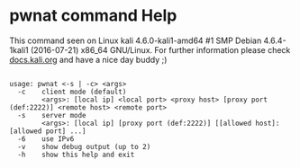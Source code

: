 # pwnat command Help
 
 This command seen on Linux kali 4.6.0-kali1-amd64 #1 SMP Debian 4.6.4-1kali1 (2016-07-21) x86_64 GNU/Linux. For further information please check [docs.kali.org](docs.kali.org) and have a nice day buddy ;) 

~~~

usage: pwnat <-s | -c> <args>
  -c    client mode (default)
        <args>: [local ip] <local port> <proxy host> [proxy port (def:2222)] <remote host> <remote port>
  -s    server mode
        <args>: [local ip] [proxy port (def:2222)] [[allowed host]:[allowed port] ...]
  -6    use IPv6
  -v    show debug output (up to 2)
  -h    show this help and exit

~~~
